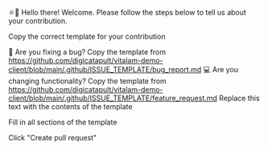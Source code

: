 ⚛👋 Hello there! Welcome. Please follow the steps below to tell us about your contribution.

Copy the correct template for your contribution

🐛 Are you fixing a bug? Copy the template from https://github.com/digicatapult/vitalam-demo-client/blob/main/.github/ISSUE_TEMPLATE/bug_report.md
💻 Are you changing functionality? Copy the template from https://github.com/digicatapult/vitalam-demo-client/blob/main/.github/ISSUE_TEMPLATE/feature_request.md
Replace this text with the contents of the template

Fill in all sections of the template

Click "Create pull request"
